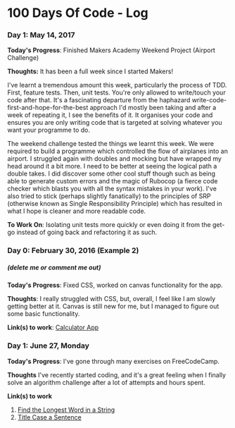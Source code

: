 # 100 Days Of Code - Log

### Day 1: May 14, 2017 

**Today's Progress**: Finished Makers Academy Weekend Project (Airport Challenge)

**Thoughts:** It has been a full week since I started Makers! 

I've learnt a tremendous amount this week, particularly the process of TDD. First, feature tests. Then, unit tests. You're only allowed to write/touch your code after that. It's a fascinating departure from the haphazard write-code-first-and-hope-for-the-best approach I'd mostly been taking and after a week of repeating it, I see the benefits of it. It organises your code and ensures you are only writing code that is targeted at solving whatever you want your programme to do. 

The weekend challenge tested the things we learnt this week. We were required to build a programme which controlled the flow of airplanes into an airport. I struggled again with doubles and mocking but have wrapped my head around it a bit more. I need to be better at seeing the logical path a double takes. I did discover some other cool stuff though such as being able to generate custom errors and the magic of Rubocop (a fierce code checker which blasts you with all the syntax mistakes in your work). I've also tried to stick (perhaps slightly fanatically) to the principles of SRP (otherwise known as Single Responsibility Principle) which has resulted in what I hope is cleaner and more readable code. 

**To Work On**: Isolating unit tests more quickly or even doing it from the get-go instead of going back and refactoring it as such. 

### Day 0: February 30, 2016 (Example 2)
##### (delete me or comment me out)

**Today's Progress**: Fixed CSS, worked on canvas functionality for the app.

**Thoughts**: I really struggled with CSS, but, overall, I feel like I am slowly getting better at it. Canvas is still new for me, but I managed to figure out some basic functionality.

**Link(s) to work**: [Calculator App](http://www.example.com)


### Day 1: June 27, Monday

**Today's Progress**: I've gone through many exercises on FreeCodeCamp.

**Thoughts** I've recently started coding, and it's a great feeling when I finally solve an algorithm challenge after a lot of attempts and hours spent.

**Link(s) to work**
1. [Find the Longest Word in a String](https://www.freecodecamp.com/challenges/find-the-longest-word-in-a-string)
2. [Title Case a Sentence](https://www.freecodecamp.com/challenges/title-case-a-sentence)
